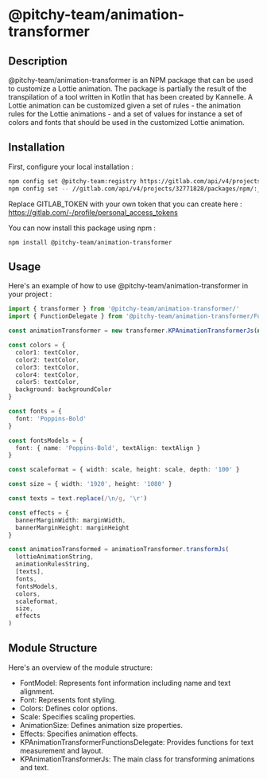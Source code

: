 # @pitchy-team/animation-transformer

## Description
@pitchy-team/animation-transformer is an NPM package that can be used to customize a Lottie animation. The package is partially the result of the transpilation of a tool written in Kotlin that has been created by Kannelle.
A Lottie animation can be customized given a set of rules - the animation rules for the Lottie animations - and a set of values for instance a set of colors and fonts that should be used in the customized Lottie animation.

## Installation
First, configure your local installation : 
```bash
npm config set @pitchy-team:registry https://gitlab.com/api/v4/projects/32771828/packages/npm/
npm config set -- //gitlab.com/api/v4/projects/32771828/packages/npm/:_authToken=${GITLAB_TOKEN}
```
Replace GITLAB_TOKEN with your own token that you can create here : https://gitlab.com/-/profile/personal_access_tokens

You can now install this package using npm :
```
npm install @pitchy-team/animation-transformer
```

## Usage
Here's an example of how to use @pitchy-team/animation-transformer in your project :

```Typescript
import { transformer } from '@pitchy-team/animation-transformer/'
import { FunctionDelegate } from '@pitchy-team/animation-transformer/FunctionDelegate'

const animationTransformer = new transformer.KPAnimationTransformerJs(new FunctionDelegate())

const colors = {
  color1: textColor,
  color2: textColor,
  color3: textColor,
  color4: textColor,
  color5: textColor,
  background: backgroundColor
}

const fonts = {
  font: 'Poppins-Bold'
}

const fontsModels = {
  font: { name: 'Poppins-Bold', textAlign: textAlign }
}

const scaleformat = { width: scale, height: scale, depth: '100' }

const size = { width: '1920', height: '1080' }

const texts = text.replace(/\n/g, '\r')

const effects = {
  bannerMarginWidth: marginWidth,
  bannerMarginHeight: marginHeight
}

const animationTransformed = animationTransformer.transformJs(
  lottieAnimationString,
  animationRulesString,
  [texts],
  fonts,
  fontsModels,
  colors,
  scaleformat,
  size,
  effects
)
```

## Module Structure 

Here's an overview of the module structure:

- FontModel: Represents font information including name and text alignment.
- Font: Represents font styling.
- Colors: Defines color options.
- Scale: Specifies scaling properties.
- AnimationSize: Defines animation size properties.
- Effects: Specifies animation effects.
- KPAnimationTransformerFunctionsDelegate: Provides functions for text measurement and layout.
- KPAnimationTransformerJs: The main class for transforming animations and text.